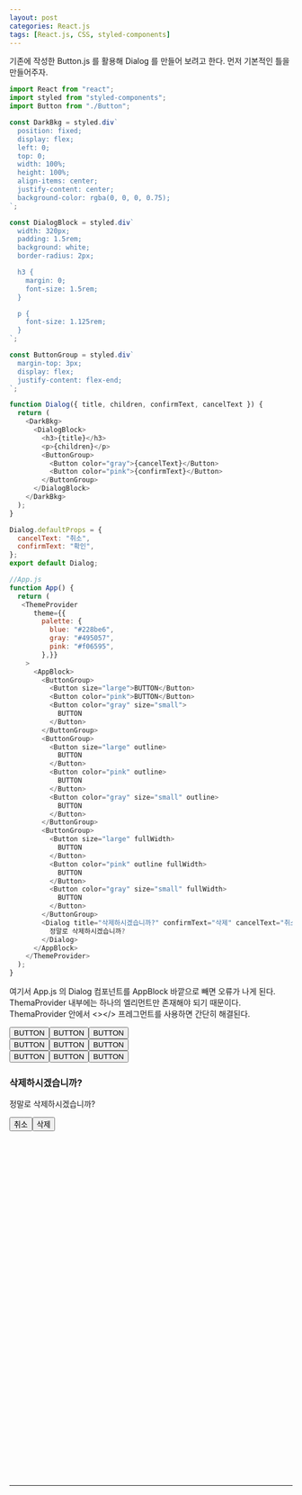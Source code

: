 ```yaml
---
layout: post
categories: React.js
tags: [React.js, CSS, styled-components]
---
```

기존에 작성한 Button.js 를 활용해 Dialog 를 만들어 보려고 한다.
먼저 기본적인 틀을 만들어주자.

```javascript
import React from "react";
import styled from "styled-components";
import Button from "./Button";

const DarkBkg = styled.div`
  position: fixed;
  display: flex;
  left: 0;
  top: 0;
  width: 100%;
  height: 100%;
  align-items: center;
  justify-content: center;
  background-color: rgba(0, 0, 0, 0.75);
`;

const DialogBlock = styled.div`
  width: 320px;
  padding: 1.5rem;
  background: white;
  border-radius: 2px;

  h3 {
    margin: 0;
    font-size: 1.5rem;
  }

  p {
    font-size: 1.125rem;
  }
`;

const ButtonGroup = styled.div`
  margin-top: 3px;
  display: flex;
  justify-content: flex-end;
`;

function Dialog({ title, children, confirmText, cancelText }) {
  return (
    <DarkBkg>
      <DialogBlock>
        <h3>{title}</h3>
        <p>{children}</p>
        <ButtonGroup>
          <Button color="gray">{cancelText}</Button>
          <Button color="pink">{confirmText}</Button>
        </ButtonGroup>
      </DialogBlock>
    </DarkBkg>
  );
}

Dialog.defaultProps = {
  cancelText: "취소",
  confirmText: "확인",
};
export default Dialog;

//App.js
function App() {
  return (
   <ThemeProvider
      theme={{
        palette: {
          blue: "#228be6",
          gray: "#495057",
          pink: "#f06595",
        },}}
    >
      <AppBlock>
        <ButtonGroup>
          <Button size="large">BUTTON</Button>
          <Button color="pink">BUTTON</Button>
          <Button color="gray" size="small">
            BUTTON
          </Button>
        </ButtonGroup>
        <ButtonGroup>
          <Button size="large" outline>
            BUTTON
          </Button>
          <Button color="pink" outline>
            BUTTON
          </Button>
          <Button color="gray" size="small" outline>
            BUTTON
          </Button>
        </ButtonGroup>
        <ButtonGroup>
          <Button size="large" fullWidth>
            BUTTON
          </Button>
          <Button color="pink" outline fullWidth>
            BUTTON
          </Button>
          <Button color="gray" size="small" fullWidth>
            BUTTON
          </Button>
        </ButtonGroup>
        <Dialog title="삭제하시겠습니까?" confirmText="삭제" cancelText="취소">
          정말로 삭제하시겠습니까?
        </Dialog>
      </AppBlock>
    </ThemeProvider>
  );
}
```

여기서 App.js 의 Dialog 컴포넌트를 AppBlock 바깥으로 빼면 오류가 나게 된다. ThemaProvider 내부에는 하나의 엘리먼트만 존재해야 되기 때문이다. ThemaProvider 안에서 <></> 프레그먼트를 사용하면 간단히 해결된다.

<div id="root" style="width:600px; height:800px;"><div class="sc-kstrdz gaBNwD"><div class="sc-hBEYos cuxXml"><button color="blue" class="sc-bdfBwQ gjejab">BUTTON</button><button color="pink" class="sc-bdfBwQ dswBMY">BUTTON</button><button color="gray" class="sc-bdfBwQ ilKYly">BUTTON</button></div><div class="sc-hBEYos cuxXml"><button color="blue" class="sc-bdfBwQ eswxGZ">BUTTON</button><button color="pink" class="sc-bdfBwQ iWZufu">BUTTON</button><button color="gray" class="sc-bdfBwQ jnOeJP">BUTTON</button></div><div class="sc-hBEYos cuxXml"><button color="blue" class="sc-bdfBwQ iJZcqn">BUTTON</button><button color="pink" class="sc-bdfBwQ eXXwyK">BUTTON</button><button color="gray" class="sc-bdfBwQ jKSmai">BUTTON</button></div></div><div class="sc-hKgILt bSKicC"><div class="sc-eCssSg imvTwx"><h3>삭제하시겠습니까?</h3><p>정말로 삭제하시겠습니까?</p><div class="sc-jSgupP KyfBz"><button color="gray" class="sc-bdfBwQ doJqex">취소</button><button color="pink" class="sc-bdfBwQ dswBMY">삭제</button></div></div></div></div>

***